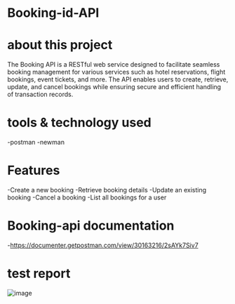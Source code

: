 # Booking-id-API

# about this project
The Booking API is a RESTful web service designed to facilitate seamless booking management for various services such as hotel reservations, flight bookings, event tickets, and more. The API enables users to create, retrieve, update, and cancel bookings while ensuring secure and efficient handling of transaction records.

# tools & technology used
-postman
-newman

# Features
-Create a new booking
-Retrieve booking details
-Update an existing booking
-Cancel a booking
-List all bookings for a user

# Booking-api documentation
-https://documenter.getpostman.com/view/30163216/2sAYk7Siv7

# test report

![image](https://github.com/user-attachments/assets/ccc46779-56b8-4541-a339-76e11e152a9e)

